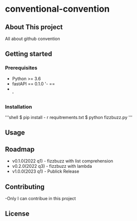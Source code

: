 # conventional-convention

## About This project

All about github convention

## Getting started

### Prerequisites

- Python >= 3.6
- fastAPI == 0.1.0
'- == <li></li>'

### Installation

'''shell
$ pip  install - r requitrements.txt
$ python fizzbuzz.py
'''

## Usage

## Roadmap

- v0.1.0(2022 q1)
      - fizzbuzz with list comprehension
- v0.2.0(2022 q3)
      - fizzbuzz with lambda
- v1.0.0(2023 q1)
      - Publick Release

## Contributing

-Only I can contribue in this project

## License

<script>
for i in range(1.16.+1):
    if i%3==0:
       print('fizz')
    else:   
    print(i)
</script>